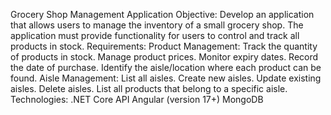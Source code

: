 Grocery Shop Management Application
Objective: Develop an application that allows users to manage the inventory of a small grocery shop. The application must provide functionality for users to control and track all products in stock.
Requirements:
Product Management:
Track the quantity of products in stock.
Manage product prices.
Monitor expiry dates.
Record the date of purchase.
Identify the aisle/location where each product can be found.
Aisle Management:
List all aisles.
Create new aisles.
Update existing aisles.
Delete aisles.
List all products that belong to a specific aisle.
Technologies:
.NET Core API
Angular (version 17+)
MongoDB
